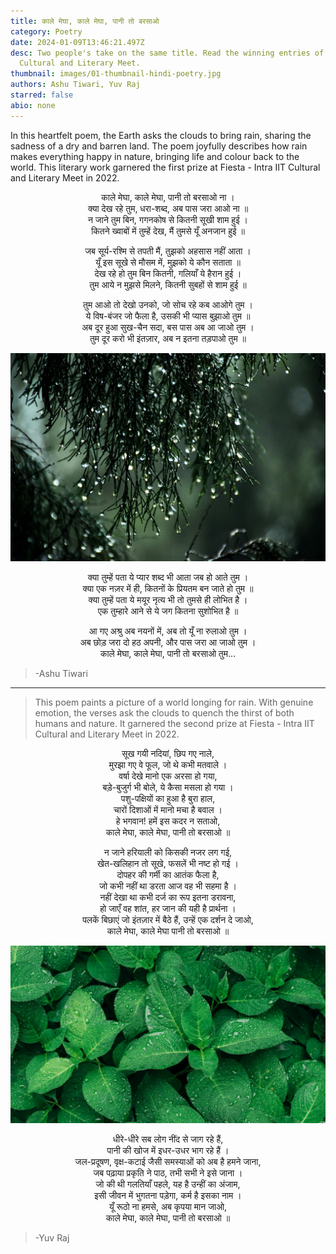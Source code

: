 ```yaml
---
title: काले मेघा, काले मेघा, पानी तो बरसाओ
category: Poetry
date: 2024-01-09T13:46:21.497Z
desc: Two people's take on the same title. Read the winning entries of Intra IIT
  Cultural and Literary Meet.
thumbnail: images/01-thumbnail-hindi-poetry.jpg
authors: Ashu Tiwari, Yuv Raj
starred: false
abio: none
---
```

<!--StartFragment-->

In this heartfelt poem, the Earth asks the clouds to bring rain, sharing the sadness of a dry and barren land. The poem joyfully describes how rain makes everything happy in nature, bringing life and colour back to the world. This literary work garnered the first prize at Fiesta - Intra IIT Cultural and Literary Meet in 2022.

<p style="text-align: center;align:center;">काले मेघा, काले मेघा, पानी तो बरसाओ ना । <br>
क्या देख रहे तुम, धरा-शब्द, अब पास जरा आओ ना ॥<br>
न जाने तुम बिन, गगनकोष से कितनी सूखी शाम हुई ।<br>
कितने ख्वाबों में तुम्हें देख, मैं तुमसे यूँ अनजान हुई ॥</p>

<p style="text-align: center;align:center;">जब सूर्य-रश्मि से तपती मैं, तुझको अहसास नहीं आता ।<br>
यूँ इस सूखे से मौसम में, मुझको ये कौन सताता ॥<br>
देख रहे हो तुम बिन कितनी, गलियाँ ये हैरान हुई ।<br>
तुम आये न मुझसे मिलने, कितनी सुबहों से शाम हुई ॥</p>

<p style="text-align: center;align:center;">तुम आओ तो देखो उनको, जो सोच रहे कब आओगे तुम ।<br>
ये विष-बंजर जो फैला है, उसकी भी प्यास बुझाओ तुम ॥<br>
अब दूर हुआ सुख-चैन सदा, बस पास अब आ जाओ तुम ।<br>
तुम दूर करो भी इंतज़ार, अब न इतना तड़पाओ तुम ॥</p>

![](images/01-image-hindi-poetry.jpg)

<p style="text-align: center;align:center;">क्या तुम्हें पता ये प्यार शब्द भी आता जब हो आते तुम ।<br>
क्या एक नज़र में ही, कितनों के प्रियतम बन जाते हो तुम ॥<br>
क्या तुम्हें पता ये मयूर नृत्य भी तो तुमसे ही लोभित है ।<br>
एक तुम्हारे आने से ये जग कितना सुशोभित है ॥</p>

<p style="text-align: center;align:center;">आ गए अश्रु अब नयनों में, अब तो यूँ ना रुलाओ तुम ।<br>
अब छोड़ जरा दो हठ अपनी, और पास जरा आ जाओ तुम ।<br>
काले मेघा, काले मेघा, पानी तो बरसाओ तुम…</p>

> \-Ashu Tiwari

- - -

> This poem paints a picture of a world longing for rain. With genuine emotion, the verses ask the clouds to quench the thirst of both humans and nature. 
> It garnered the second prize at Fiesta - Intra IIT Cultural and Literary Meet in 2022.

<p style="text-align: center;align:center;">सूख गयी नदियां, छिप गए नाले,<br>
मुरझा गए वे फूल, जो थे कभी मतवाले ।<br>
वर्षा देखे मानो एक अरसा हो गया,<br>
बड़े-बुजुर्ग भी बोले, ये कैसा मसला हो गया ।<br>
पशु-पक्षियों का हुआ है बुरा हाल,<br>
चारों दिशाओं में मानो मचा है बवाल ।<br>
हे भगवान! हमें इस कदर न सताओ,<br>
काले मेघा, काले मेघा, पानी तो बरसाओ ॥</p>

<p style="text-align: center;align:center;">न जाने हरियाली को किसकी नजर लग गई,<br>
खेत-खलिहान तो सूखे, फसलें भी नष्ट हो गई ।<br>
दोपहर की गर्मी का आतंक फैला है,<br>
जो कभी नहीं था डरता आज वह भी सहमा है ।<br>
नहीं देखा था कभी दर्ज का रूप इतना डरावना,<br>
हो जाएँ वह शांत, हर जान की यही है प्रार्थना ।<br>
पलकें बिछाएं जो इंतज़ार में बैठे हैं, उन्हें एक दर्शन दे जाओ,<br>
काले मेघा, काले मेघा पानी तो बरसाओ ॥</p>

![](images/02-image-hindi-poetry.jpg)

<p style="text-align: center;align:center;">धीरे-धीरे सब लोग नींद से जाग रहे हैं,<br>
पानी की खोज में इधर-उधर भाग रहे हैं ।<br>
जल-प्रदूषण, वृक्ष-कटाई जैसी समस्याओं को अब है हमने जाना,<br>
जब पढ़ाया प्रकृति ने पाठ, तभी सभी ने इसे जाना ।<br>
जो की थी गलतियाँ पहले, यह है उन्हीं का अंजाम,<br>
इसी जीवन में भुगतना पड़ेगा, कर्म है इसका नाम ।<br>
यूँ रूठो ना हमसे, अब कृपया मान जाओ,<br>
काले मेघा, काले मेघा, पानी तो बरसाओ ॥</p>

> \-Yuv Raj

<!--EndFragment-->